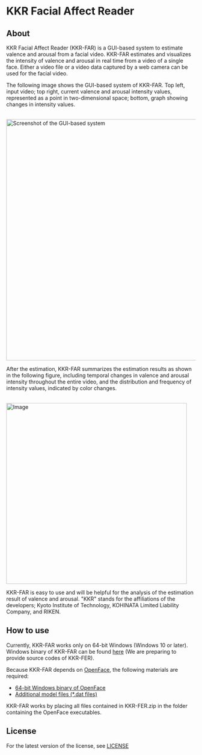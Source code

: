 # KKR Facial Affect Reader

## About
KKR Facial Affect Reader (KKR-FAR) is a GUI-based system to estimate valence and arousal from a facial video.
KKR-FAR estimates and visualizes the intensity of valence and arousal in real time from a video of a single face.
Either a video file or a video data captured by a web camera can be used for the facial video.

The following image shows the GUI-based system of KKR-FAR. 
Top left, input video; top right, current valence and arousal intensity values, represented as a point in two-dimensional space; bottom, graph showing changes in intensity values.

<br><img width="640" alt="Screenshot of the GUI-based system" src="https://github.com/user-attachments/assets/db374dbf-12bc-419a-99d4-733ea711b452" /><br>

After the estimation, KKR-FAR summarizes the estimation results as shown in the following figure, including temporal changes in valence and arousal intensity throughout the entire video, and the distribution and frequency of intensity values, indicated by color changes.

<br><img width="480" alt="Image" src="https://github.com/user-attachments/assets/333f9b7e-91c8-4014-8dec-6ed7aea5d103" /><br>

KKR-FAR is easy to use and will be helpful for the analysis of the estimation result of valence and arousal.
"KKR" stands for the affiliations of the developers; Kyoto Institute of Technology, KOHINATA Limited Liability Company, and RIKEN.

## How to use
Currently, KKR-FAR works only on 64-bit Windows (Windows 10 or later).
Windows binary of KKR-FAR can be found [here](http://mmde.is.kit.ac.jp/files/KKR-FER.zip) (We are preparing to provide source codes of KKR-FER).

Because KKR-FAR depends on [OpenFace](https://github.com/TadasBaltrusaitis/OpenFace), the following materials are required:

- [64-bit Windows binary of OpenFace](https://github.com/TadasBaltrusaitis/OpenFace/releases/download/OpenFace_2.2.0/OpenFace_2.2.0_win_x64.zip)
- [Additional model files (*.dat files)](https://github.com/TadasBaltrusaitis/OpenFace/wiki/Model-download)

KKR-FAR works by placing all files contained in KKR-FER.zip in the folder containing the OpenFace executables.

## License
For the latest version of the license, see [LICENSE](/LICENSE)
